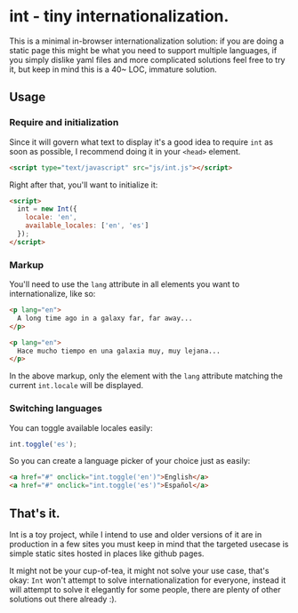 # int - tiny internationalization.

This is a minimal in-browser internationalization solution: if you are doing a static page this might be what you need to support multiple languages, if you simply dislike yaml files and more complicated solutions feel free to try it, but keep in mind this is a 40~ LOC, immature solution.


## Usage


### Require and initialization

Since it will govern what text to display it's a good idea to require `int` as soon as possible, I recommend doing it in your `<head>` element.

```html
<script type="text/javascript" src="js/int.js"></script>
```

Right after that, you'll want to initialize it:

```html
<script>
  int = new Int({
    locale: 'en',
    available_locales: ['en', 'es']
  });
</script>
```

### Markup

You'll need to use the `lang` attribute in all elements you want to internationalize, like so:

```html
<p lang="en">
  A long time ago in a galaxy far, far away...
</p>

<p lang="en">
  Hace mucho tiempo en una galaxia muy, muy lejana...
</p>
```

In the above markup, only the element with the `lang` attribute matching the current `int.locale` will be displayed.

### Switching languages

You can toggle available locales easily:

```javascript
int.toggle('es');
```

So you can create a language picker of your choice just as easily:

```html
<a href="#" onclick="int.toggle('en')">English</a>
<a href="#" onclick="int.toggle('es')">Español</a>
```

## That's it.

Int is a toy project, while I intend to use and older versions of it are in production in a few sites you must keep in mind that the targeted usecase is simple static sites hosted in places like github pages.

It might not be your cup-of-tea, it might not solve your use case, that's okay: `Int` won't attempt to solve internationalization for everyone, instead it will attempt to solve it elegantly for some people, there are plenty of other solutions out there already :).

